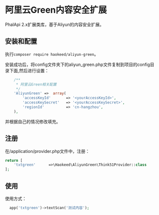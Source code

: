 # 阿里云Green内容安全扩展
PhalApi 2.x扩展类库，基于Aliyun的内容安全扩展。

## 安装和配置

执行```composer require haokeed/aliyun-green```。  

安装成功后，将config文件夹下的aliyun_green.php文件复制到项目的config目录下面,然后进行设置：  
```php
    /**
     * 阿里云Green相关配置
     */
    'AliyunGreen' =>  array(
        'accessKeyId'       => '<yourAccessKeyId>',
        'accessKeySecret'   => '<yourAccessKeySecret>',
        'regionId'          => 'cn-hangzhou',
    ),
```
并根据自己的情况修改填充。  

## 注册
在/application/provider.php文件中，注册：  
```php
return [
    'txtgreen'      =>\Haokeed\AliyunGreen\Think51Provider::class
];
```

## 使用
使用方式：
```php
  app('txtgreen')->textScan('测试内容');
```  

